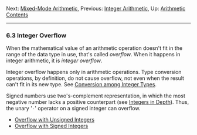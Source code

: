 Next: [Mixed-Mode Arithmetic](Mixed-Mode.md), Previous: [Integer
Arithmetic](Integer-Arithmetic.md), Up: [Arithmetic](Arithmetic.md)
 
[Contents](index.md#SEC_Contents "Table of contents")  

------------------------------------------------------------------------


### 6.3 Integer Overflow 


When the mathematical value of an arithmetic operation doesn't fit in
the range of the data type in use, that's called *overflow*. When it
happens in integer arithmetic, it is *integer overflow*.

Integer overflow happens only in arithmetic operations. Type conversion
operations, by definition, do not cause overflow, not even when the
result can't fit in its new type. See [Conversion among Integer
Types](Integer-Conversion.md).

Signed numbers use two's-complement representation, in which the most
negative number lacks a positive counterpart (see [Integers in
Depth](Integers-in-Depth.md)). Thus, the unary '`-`' operator
on a signed integer can overflow.

-   [Overflow with Unsigned Integers](Unsigned-Overflow.md)
-   [Overflow with Signed Integers](Signed-Overflow.md)
